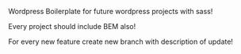 Wordpress Boilerplate for future wordpress projects with sass!

Every project should include BEM also!

For every new feature create new branch with description of update!